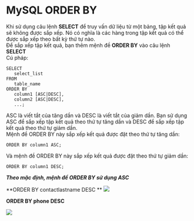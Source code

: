 # MySQL ORDER BY
Khi  sử dụng câu lệnh **SELECT** để truy vấn dữ liệu từ một bảng, tập kết quả sẽ không được sắp xếp. Nó có nghĩa là các hàng trong tập kết quả có thể được sắp xếp theo bất kỳ thứ tự nào.  
Để sắp xếp tập kết quả, bạn thêm mệnh đề **ORDER BY** vào câu lệnh **SELECT**  
Cú pháp:
```
SELECT 
   select_list
FROM 
   table_name
ORDER BY 
   column1 [ASC|DESC], 
   column2 [ASC|DESC],
   ...;
```

ASC là viết tắt của tăng dần và DESC là viết tắt của giảm dần. Bạn sử dụng ASC để sắp xếp tập kết quả theo thứ tự tăng dần và DESC để sắp xếp tập kết quả theo thứ tự giảm dần.  
Mệnh đề ORDER BY này sắp xếp kết quả được đặt theo thứ tự tăng dần:
```
ORDER BY column1 ASC;
```
Và mệnh đề ORDER BY này sắp xếp kết quả được đặt theo thứ tự giảm dần:
```
ORDER BY column1 DESC;
```

***Theo mặc định, mệnh đề ORDER BY sử dụng ASC***

**ORDER BY contactlastname DESC **
<IMG SRC="https://i.imgur.com/csiaT3V.png">

**ORDER BY phone DESC**

<img src="https://i.imgur.com/XeK4Hr6.png">

